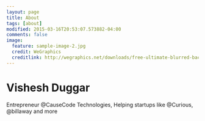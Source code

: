 ```yaml
---
layout: page
title: About
tags: [about]
modified: 2015-03-16T20:53:07.573882-04:00
comments: false
image:
  feature: sample-image-2.jpg
  credit: WeGraphics
  creditlink: http://wegraphics.net/downloads/free-ultimate-blurred-background-pack/
---
```


# Vishesh Duggar
Entrepreneur @CauseCode Technologies, Helping startups like @Curious, @billaway and more 
